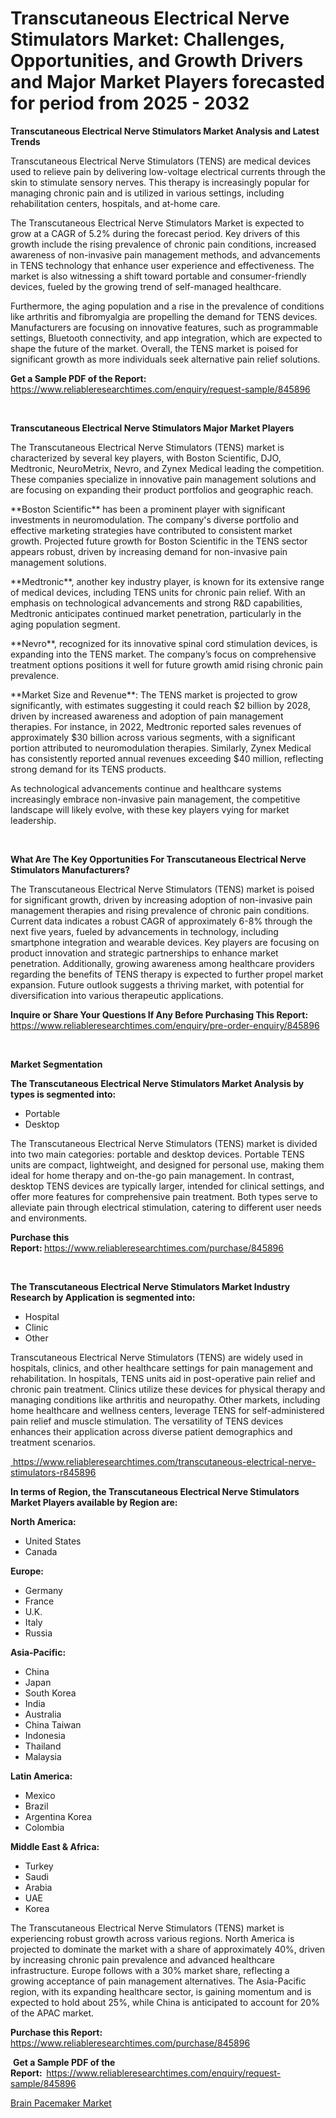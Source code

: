 <p><h1>Transcutaneous Electrical Nerve Stimulators Market: Challenges, Opportunities, and Growth Drivers and Major Market Players forecasted for period from 2025 - 2032</h1></p><p><strong>Transcutaneous Electrical Nerve Stimulators Market Analysis and Latest Trends</strong></p>
<p><p>Transcutaneous Electrical Nerve Stimulators (TENS) are medical devices used to relieve pain by delivering low-voltage electrical currents through the skin to stimulate sensory nerves. This therapy is increasingly popular for managing chronic pain and is utilized in various settings, including rehabilitation centers, hospitals, and at-home care.</p><p>The Transcutaneous Electrical Nerve Stimulators Market is expected to grow at a CAGR of 5.2% during the forecast period. Key drivers of this growth include the rising prevalence of chronic pain conditions, increased awareness of non-invasive pain management methods, and advancements in TENS technology that enhance user experience and effectiveness. The market is also witnessing a shift toward portable and consumer-friendly devices, fueled by the growing trend of self-managed healthcare.</p><p>Furthermore, the aging population and a rise in the prevalence of conditions like arthritis and fibromyalgia are propelling the demand for TENS devices. Manufacturers are focusing on innovative features, such as programmable settings, Bluetooth connectivity, and app integration, which are expected to shape the future of the market. Overall, the TENS market is poised for significant growth as more individuals seek alternative pain relief solutions.</p></p>
<p><strong>Get a Sample PDF of the Report:&nbsp;</strong> <a href="https://www.reliableresearchtimes.com/enquiry/request-sample/845896?utm_campaign=2232&utm_medium=2&utm_source=Github&utm_content=ia&utm_term=04032025&utm_id=transcutaneous-electrical-nerve-stimulators">https://www.reliableresearchtimes.com/enquiry/request-sample/845896</a></p>
<p>&nbsp;</p>
<p><strong>Transcutaneous Electrical Nerve Stimulators Major Market Players</strong></p>
<p><p>The Transcutaneous Electrical Nerve Stimulators (TENS) market is characterized by several key players, with Boston Scientific, DJO, Medtronic, NeuroMetrix, Nevro, and Zynex Medical leading the competition. These companies specialize in innovative pain management solutions and are focusing on expanding their product portfolios and geographic reach.</p><p>**Boston Scientific** has been a prominent player with significant investments in neuromodulation. The company's diverse portfolio and effective marketing strategies have contributed to consistent market growth. Projected future growth for Boston Scientific in the TENS sector appears robust, driven by increasing demand for non-invasive pain management solutions.</p><p>**Medtronic**, another key industry player, is known for its extensive range of medical devices, including TENS units for chronic pain relief. With an emphasis on technological advancements and strong R&D capabilities, Medtronic anticipates continued market penetration, particularly in the aging population segment.</p><p>**Nevro**, recognized for its innovative spinal cord stimulation devices, is expanding into the TENS market. The company’s focus on comprehensive treatment options positions it well for future growth amid rising chronic pain prevalence.</p><p>**Market Size and Revenue**: The TENS market is projected to grow significantly, with estimates suggesting it could reach $2 billion by 2028, driven by increased awareness and adoption of pain management therapies. For instance, in 2022, Medtronic reported sales revenues of approximately $30 billion across various segments, with a significant portion attributed to neuromodulation therapies. Similarly, Zynex Medical has consistently reported annual revenues exceeding $40 million, reflecting strong demand for its TENS products.</p><p>As technological advancements continue and healthcare systems increasingly embrace non-invasive pain management, the competitive landscape will likely evolve, with these key players vying for market leadership.</p></p>
<p>&nbsp;</p>
<p><strong>What Are The Key Opportunities For Transcutaneous Electrical Nerve Stimulators Manufacturers?</strong></p>
<p><p>The Transcutaneous Electrical Nerve Stimulators (TENS) market is poised for significant growth, driven by increasing adoption of non-invasive pain management therapies and rising prevalence of chronic pain conditions. Current data indicates a robust CAGR of approximately 6-8% through the next five years, fueled by advancements in technology, including smartphone integration and wearable devices. Key players are focusing on product innovation and strategic partnerships to enhance market penetration. Additionally, growing awareness among healthcare providers regarding the benefits of TENS therapy is expected to further propel market expansion. Future outlook suggests a thriving market, with potential for diversification into various therapeutic applications.</p></p>
<p><strong>Inquire or Share Your Questions If Any Before Purchasing This Report:</strong> <a href="https://www.reliableresearchtimes.com/enquiry/pre-order-enquiry/845896?utm_campaign=2232&utm_medium=2&utm_source=Github&utm_content=ia&utm_term=04032025&utm_id=transcutaneous-electrical-nerve-stimulators">https://www.reliableresearchtimes.com/enquiry/pre-order-enquiry/845896</a></p>
<p>&nbsp;</p>
<p><strong>Market Segmentation</strong></p>
<p><strong>The Transcutaneous Electrical Nerve Stimulators Market Analysis by types is segmented into:</strong></p>
<p><ul><li>Portable</li><li>Desktop</li></ul></p>
<p><p>The Transcutaneous Electrical Nerve Stimulators (TENS) market is divided into two main categories: portable and desktop devices. Portable TENS units are compact, lightweight, and designed for personal use, making them ideal for home therapy and on-the-go pain management. In contrast, desktop TENS devices are typically larger, intended for clinical settings, and offer more features for comprehensive pain treatment. Both types serve to alleviate pain through electrical stimulation, catering to different user needs and environments.</p></p>
<p><strong>Purchase this Report:&nbsp;</strong><a href="https://www.reliableresearchtimes.com/purchase/845896?utm_campaign=2232&utm_medium=2&utm_source=Github&utm_content=ia&utm_term=04032025&utm_id=transcutaneous-electrical-nerve-stimulators">https://www.reliableresearchtimes.com/purchase/845896</a></p>
<p>&nbsp;</p>
<p><strong>The Transcutaneous Electrical Nerve Stimulators Market Industry Research by Application is segmented into:</strong></p>
<p><ul><li>Hospital</li><li>Clinic</li><li>Other</li></ul></p>
<p><p>Transcutaneous Electrical Nerve Stimulators (TENS) are widely used in hospitals, clinics, and other healthcare settings for pain management and rehabilitation. In hospitals, TENS units aid in post-operative pain relief and chronic pain treatment. Clinics utilize these devices for physical therapy and managing conditions like arthritis and neuropathy. Other markets, including home healthcare and wellness centers, leverage TENS for self-administered pain relief and muscle stimulation. The versatility of TENS devices enhances their application across diverse patient demographics and treatment scenarios.</p></p>
<p><a href="https://www.reliableresearchtimes.com/transcutaneous-electrical-nerve-stimulators-r845896?utm_campaign=2232&utm_medium=2&utm_source=Github&utm_content=ia&utm_term=04032025&utm_id=transcutaneous-electrical-nerve-stimulators">&nbsp;https://www.reliableresearchtimes.com/transcutaneous-electrical-nerve-stimulators-r845896</a></p>
<p><strong>In terms of Region, the Transcutaneous Electrical Nerve Stimulators Market Players available by Region are:</strong></p>
<p>
    <p> <strong> North America: </strong>
        <ul>
            <li>United States</li>
            <li>Canada</li>
        </ul>
        </p> 
    <p> <strong> Europe: </strong>
        <ul>
            <li>Germany</li>
            <li>France</li>
            <li>U.K.</li>
            <li>Italy</li>
            <li>Russia</li>
        </ul>
        </p> 
    <p> <strong> Asia-Pacific: </strong>
        <ul>
            <li>China</li>
            <li>Japan</li>
            <li>South Korea</li>
            <li>India</li>
            <li>Australia</li>
            <li>China Taiwan</li>
            <li>Indonesia</li>
            <li>Thailand</li>
            <li>Malaysia</li>
        </ul>
        </p> 
    <p> <strong> Latin America: </strong>
        <ul>
            <li>Mexico</li>
            <li>Brazil</li>
            <li>Argentina Korea</li>
            <li>Colombia</li>
        </ul>
        </p> 
    <p> <strong> Middle East & Africa: </strong>
        <ul>
            <li>Turkey</li>
            <li>Saudi</li>
            <li>Arabia</li>
            <li>UAE</li>
            <li>Korea</li>
        </ul>
    </p>
    </p>
<p><p>The Transcutaneous Electrical Nerve Stimulators (TENS) market is experiencing robust growth across various regions. North America is projected to dominate the market with a share of approximately 40%, driven by increasing chronic pain prevalence and advanced healthcare infrastructure. Europe follows with a 30% market share, reflecting a growing acceptance of pain management alternatives. The Asia-Pacific region, with its expanding healthcare sector, is gaining momentum and is expected to hold about 25%, while China is anticipated to account for 20% of the APAC market.</p></p>
<p><strong>Purchase this Report: </strong><a href="https://www.reliableresearchtimes.com/purchase/845896?utm_campaign=2232&utm_medium=2&utm_source=Github&utm_content=ia&utm_term=04032025&utm_id=transcutaneous-electrical-nerve-stimulators">https://www.reliableresearchtimes.com/purchase/845896</a></p>
<p>&nbsp;<strong>Get a Sample PDF of the Report:&nbsp;&nbsp;</strong><a href="https://www.reliableresearchtimes.com/enquiry/request-sample/845896?utm_campaign=2232&utm_medium=2&utm_source=Github&utm_content=ia&utm_term=04032025&utm_id=transcutaneous-electrical-nerve-stimulators">https://www.reliableresearchtimes.com/enquiry/request-sample/845896</a></p>
<p><strong></strong></p>
<p><p><a href="https://github.com/sca704osol/Market-Research-Report-List-1/blob/main/brain-pacemaker-market.md?utm_campaign=2232&utm_medium=2&utm_source=Github&utm_content=ia&utm_term=04032025&utm_id=transcutaneous-electrical-nerve-stimulators">Brain Pacemaker Market</a></p></p>